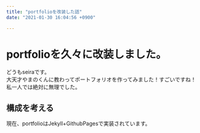 ```yaml
---
title: "portfolioを改装した話"
date: "2021-01-30 16:04:56 +0900"

---
```

# portfolioを久々に改装しました。
どうもseiraです。  
大天才やまのくんに教わってポートフォリオを作ってみました！すごいですね！
私一人では絶対に無理でした。  
## 構成を考える
現在、portfolioはJekyll+GithubPagesで実装されています。
